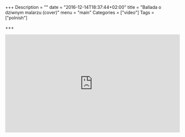 +++
Description = ""
date = "2016-12-14T18:37:44+02:00"
title = "Ballada o dziwnym malarzu (cover)"
menu = "main"
Categories = ["video"]
Tags = ["polnish"]

+++



<iframe width="560" height="315" src="https://www.youtube.com/embed/7IoOaRBmE6Q" frameborder="0" allowfullscreen></iframe>
